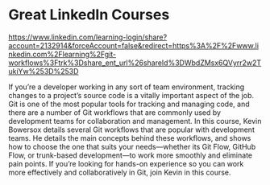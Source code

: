 <h1>Great LinkedIn Courses</h1>

https://www.linkedin.com/learning-login/share?account=2132914&forceAccount=false&redirect=https%3A%2F%2Fwww.linkedin.com%2Flearning%2Fgit-workflows%3Ftrk%3Dshare_ent_url%26shareId%3DWbdZMsx6QVyrr2w2TukiYw%253D%253D

If you’re a developer working in any sort of team environment, tracking changes to a project’s source code is a vitally important aspect of the job. Git is one of the most popular tools for tracking and managing code, and there are a number of Git workflows that are commonly used by development teams for collaboration and management. In this course, Kevin Bowersox details several Git workflows that are popular with development teams. He details the main concepts behind these workflows, and shows how to choose the one that suits your needs—whether its Git Flow, GitHub Flow, or trunk-based development—to work more smoothly and eliminate pain points. If you’re looking for hands-on experience so you can work more effectively and collaboratively in Git, join Kevin in this course.
